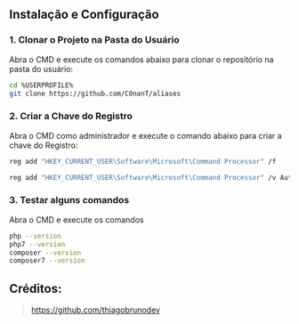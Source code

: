 ## Instalação e Configuração

### 1. Clonar o Projeto na Pasta do Usuário

Abra o CMD e execute os comandos abaixo para clonar o repositório na pasta do usuário:

```bash
cd %USERPROFILE%
git clone https://github.com/C0nanT/aliases
```

### 2. Criar a Chave do Registro
Abra o CMD como administrador e execute o comando abaixo para criar a chave do Registro:
```bash
reg add "HKEY_CURRENT_USER\Software\Microsoft\Command Processor" /f
```
```bash
reg add "HKEY_CURRENT_USER\Software\Microsoft\Command Processor" /v AutoRun /d "%USERPROFILE%\aliases\aliases.bat" /f
```

### 3. Testar alguns comandos
Abra o CMD e execute os comandos
```bash
php --version
php7 --version
composer --version
composer7 --version
```

## Créditos: 
> https://github.com/thiagobrunodev
